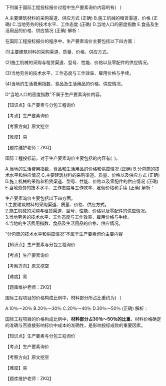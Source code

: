 <p>下列属于国际工程投标报价过程中生产要素询价内容的有( &nbsp; )</p>
A.主要建筑材料的采购渠道、供应方式  (正确)
B.施工机械的租赁渠道、价格  (正确)
C.当地劳务的技术水平、工作态度  (正确)
D.当地人口的密度指数
E.食品及生活用品的价格、供应情况  (正确)
解析：<p>在国际工程投标报价的程序中，生产要素询价主要包括以下四方面：</p><p>(1)主要建筑材料的采购渠道、质量、价格、供应方式。</p><p>(2)施工机械的采购与租赁渠道、型号、性能、价格以及零配件的供应情况。</p><p>(3)当地劳务的技术水平、工作态度与工作效率、雇用价格与手续。</p><p>(4)当地的生活费用指数、食品及生活用品的价格、供应情况。</p><p>D“当地人口的密度指数”不属于生产要素询价内容。</p><p>【知识点】生产要素与分包工程询价</p><p>【考点】生产要素询价</p><p>【考察方向】原文挖空</p><p>【难度】易</p><p>【题库维护老师：ZKQ】</p>
<p>国际工程投标前，对于生产要素询价主要包括的内容有( &nbsp;)。</p>
A.当地的生活费用指数、食品和生活用品的价格和供应情况  (正确)
B.分包商的技术水平和供应情况
C.主要建筑材料的采购渠道、质量、价格以及供应方式  (正确)
D.施工机械的采购和租赁渠道、型号、性能、价格以及零配件的供应情况  (正确)
E.当地劳务的技术水平、工作态度与工作效率、雇佣价格和手续  (正确)
解析：<p>生产要素询价主要包括以下四方面。<br/>1.主要建筑材料的采购渠道、质量、价格、供应方式。<br/>2.施工机械的采购与租赁渠道、型号、性能、价格以及零配件的供应情况。<br/>3.当地劳务的技术水平、工作态度与工作效率、雇用价格与手续。<br/>4.当地的生活费用指数、食品及生活用品的价格、供应情况。</p><p>“分包商的技术水平和供应情况”不属于生产要素询价主要内容</p><p>【知识点】生产要素与分包工程询价</p><p>【考点】生产要素询价</p><p>【考察方向】原文挖空</p><p>【难度】易</p><p>【题库维护老师：ZKQ】</p>
<p>国际工程项目的价格构成比例中，材料部分所占比重约为( &nbsp; )</p>
A.10％～20％
B.20％～30％
C.20％～40％
D.30％～50％  (正确)
解析：<p>国际工程项目的价格构成比例中，<strong>材料部分占30％～50％的比重</strong>，材料价格确定的准确与否直接影响标价中成本的准确性，是影响投标成败的重要因素。</p><p>【知识点】生产要素与分包工程询价</p><p>【考点】生产要素询价</p><p>【考察方向】原文挖空</p><p>【难度】易</p><p>【题库维护老师：ZKQ】</p>
